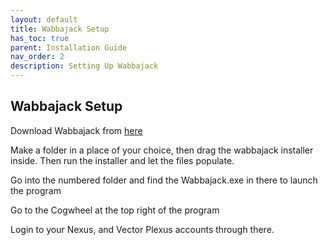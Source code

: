 ```yaml
---
layout: default
title: Wabbajack Setup
has_toc: true
parent: Installation Guide
nav_order: 2
description: Setting Up Wabbajack
---
```


## **Wabbajack Setup**

Download Wabbajack from [here](https://www.wabbajack.org/)


Make a folder in a place of your choice, then drag the wabbajack installer inside. Then run the installer and let the files populate.

Go into the numbered folder and find the Wabbajack.exe in there to launch the program

Go to the Cogwheel at the top right of the program

Login to your Nexus, and Vector Plexus accounts through there.

